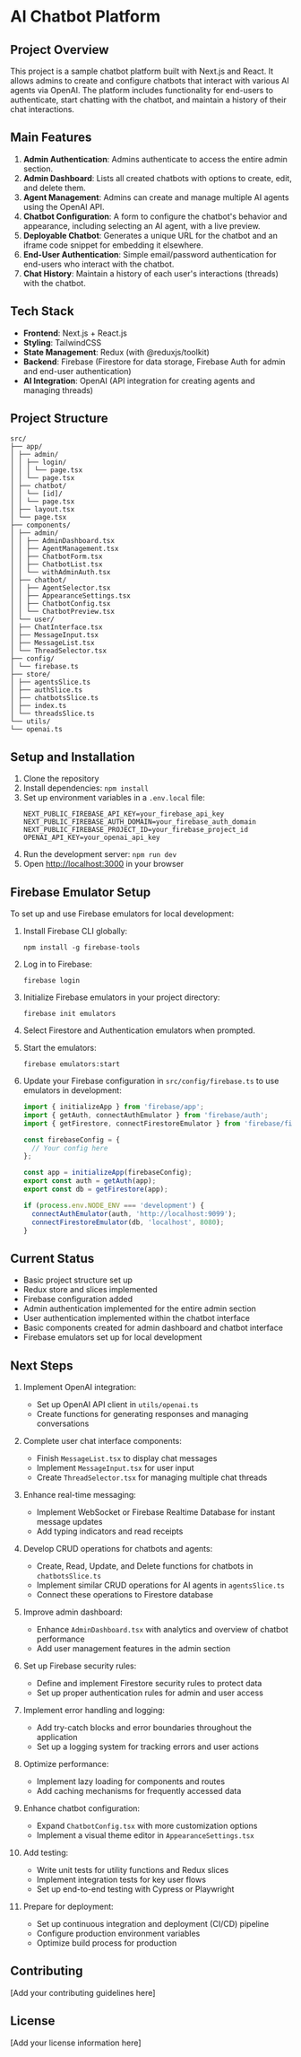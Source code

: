 # AI Chatbot Platform

## Project Overview

This project is a sample chatbot platform built with Next.js and React. It allows admins to create and configure chatbots that interact with various AI agents via OpenAI. The platform includes functionality for end-users to authenticate, start chatting with the chatbot, and maintain a history of their chat interactions.

## Main Features

1. **Admin Authentication**: Admins authenticate to access the entire admin section.
2. **Admin Dashboard**: Lists all created chatbots with options to create, edit, and delete them.
3. **Agent Management**: Admins can create and manage multiple AI agents using the OpenAI API.
4. **Chatbot Configuration**: A form to configure the chatbot's behavior and appearance, including selecting an AI agent, with a live preview.
5. **Deployable Chatbot**: Generates a unique URL for the chatbot and an iframe code snippet for embedding it elsewhere.
6. **End-User Authentication**: Simple email/password authentication for end-users who interact with the chatbot.
7. **Chat History**: Maintain a history of each user's interactions (threads) with the chatbot.

## Tech Stack

- **Frontend**: Next.js + React.js
- **Styling**: TailwindCSS
- **State Management**: Redux (with @reduxjs/toolkit)
- **Backend**: Firebase (Firestore for data storage, Firebase Auth for admin and end-user authentication)
- **AI Integration**: OpenAI (API integration for creating agents and managing threads)

## Project Structure

```
src/
├── app/
│ ├── admin/
│ │ ├── login/
│ │ │ └── page.tsx
│ │ └── page.tsx
│ ├── chatbot/
│ │ └── [id]/
│ │ └── page.tsx
│ ├── layout.tsx
│ └── page.tsx
├── components/
│ ├── admin/
│ │ ├── AdminDashboard.tsx
│ │ ├── AgentManagement.tsx
│ │ ├── ChatbotForm.tsx
│ │ ├── ChatbotList.tsx
│ │ └── withAdminAuth.tsx
│ ├── chatbot/
│ │ ├── AgentSelector.tsx
│ │ ├── AppearanceSettings.tsx
│ │ ├── ChatbotConfig.tsx
│ │ └── ChatbotPreview.tsx
│ └── user/
│ ├── ChatInterface.tsx
│ ├── MessageInput.tsx
│ ├── MessageList.tsx
│ └── ThreadSelector.tsx
├── config/
│ └── firebase.ts
├── store/
│ ├── agentsSlice.ts
│ ├── authSlice.ts
│ ├── chatbotsSlice.ts
│ ├── index.ts
│ └── threadsSlice.ts
└── utils/
└── openai.ts
```

## Setup and Installation

1. Clone the repository
2. Install dependencies: `npm install`
3. Set up environment variables in a `.env.local` file:
   ```
   NEXT_PUBLIC_FIREBASE_API_KEY=your_firebase_api_key
   NEXT_PUBLIC_FIREBASE_AUTH_DOMAIN=your_firebase_auth_domain
   NEXT_PUBLIC_FIREBASE_PROJECT_ID=your_firebase_project_id
   OPENAI_API_KEY=your_openai_api_key
   ```
4. Run the development server: `npm run dev`
5. Open [http://localhost:3000](http://localhost:3000) in your browser

## Firebase Emulator Setup

To set up and use Firebase emulators for local development:

1. Install Firebase CLI globally:
   ```
   npm install -g firebase-tools
   ```

2. Log in to Firebase:
   ```
   firebase login
   ```

3. Initialize Firebase emulators in your project directory:
   ```
   firebase init emulators
   ```

4. Select Firestore and Authentication emulators when prompted.

5. Start the emulators:
   ```
   firebase emulators:start
   ```

6. Update your Firebase configuration in `src/config/firebase.ts` to use emulators in development:

   ```typescript
   import { initializeApp } from 'firebase/app';
   import { getAuth, connectAuthEmulator } from 'firebase/auth';
   import { getFirestore, connectFirestoreEmulator } from 'firebase/firestore';

   const firebaseConfig = {
     // Your config here
   };

   const app = initializeApp(firebaseConfig);
   export const auth = getAuth(app);
   export const db = getFirestore(app);

   if (process.env.NODE_ENV === 'development') {
     connectAuthEmulator(auth, 'http://localhost:9099');
     connectFirestoreEmulator(db, 'localhost', 8080);
   }
   ```

## Current Status

- Basic project structure set up
- Redux store and slices implemented
- Firebase configuration added
- Admin authentication implemented for the entire admin section
- User authentication implemented within the chatbot interface
- Basic components created for admin dashboard and chatbot interface
- Firebase emulators set up for local development

## Next Steps

1. Implement OpenAI integration:
   - Set up OpenAI API client in `utils/openai.ts`
   - Create functions for generating responses and managing conversations

2. Complete user chat interface components:
   - Finish `MessageList.tsx` to display chat messages
   - Implement `MessageInput.tsx` for user input
   - Create `ThreadSelector.tsx` for managing multiple chat threads

3. Enhance real-time messaging:
   - Implement WebSocket or Firebase Realtime Database for instant message updates
   - Add typing indicators and read receipts

4. Develop CRUD operations for chatbots and agents:
   - Create, Read, Update, and Delete functions for chatbots in `chatbotsSlice.ts`
   - Implement similar CRUD operations for AI agents in `agentsSlice.ts`
   - Connect these operations to Firestore database

5. Improve admin dashboard:
   - Enhance `AdminDashboard.tsx` with analytics and overview of chatbot performance
   - Add user management features in the admin section

6. Set up Firebase security rules:
   - Define and implement Firestore security rules to protect data
   - Set up proper authentication rules for admin and user access

7. Implement error handling and logging:
   - Add try-catch blocks and error boundaries throughout the application
   - Set up a logging system for tracking errors and user actions

8. Optimize performance:
   - Implement lazy loading for components and routes
   - Add caching mechanisms for frequently accessed data

9. Enhance chatbot configuration:
   - Expand `ChatbotConfig.tsx` with more customization options
   - Implement a visual theme editor in `AppearanceSettings.tsx`

10. Add testing:
    - Write unit tests for utility functions and Redux slices
    - Implement integration tests for key user flows
    - Set up end-to-end testing with Cypress or Playwright

11. Prepare for deployment:
    - Set up continuous integration and deployment (CI/CD) pipeline
    - Configure production environment variables
    - Optimize build process for production

## Contributing

[Add your contributing guidelines here]

## License

[Add your license information here]